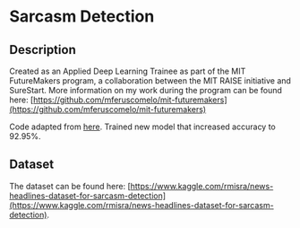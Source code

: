 # Sarcasm Detection

## Description
Created as an Applied Deep Learning Trainee as part of the MIT FutureMakers program, a collaboration between the MIT RAISE initiative and SureStart. More information on my work during the program can be found here: [https://github.com/mferuscomelo/mit-futuremakers](https://github.com/mferuscomelo/mit-futuremakers)

Code adapted from [here](https://www.kaggle.com/madz2000/sarcasm-detection-with-glove-word2vec-83-accuracy). Trained new model that increased accuracy to 92.95%.

## Dataset
The dataset can be found here: [https://www.kaggle.com/rmisra/news-headlines-dataset-for-sarcasm-detection](https://www.kaggle.com/rmisra/news-headlines-dataset-for-sarcasm-detection).